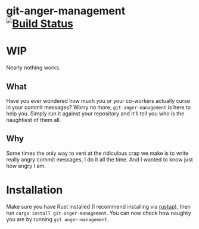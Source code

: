 # git-anger-management [![Build Status](https://travis-ci.com/sondr3/git-anger-management.svg?token=jVZ9BLfdPx6kBm4z8gXS&branch=master)](https://travis-ci.com/sondr3/git-anger-management)

# WIP

Nearly nothing works.

## What

Have you ever wondered how much you or your co-workers actually curse in your
commit messages? Worry no more, `git-anger-management` is here to help you.
Simply run it against your repository and it'll tell you who is the naughtiest
of them all.

## Why

Some times the only way to vent at the ridiculous crap we make is to write
really angry commit messages, I do it all the time. And I wanted to know just
how angry I am.

# Installation

Make sure you have Rust installed (I recommend installing via
[rustup](https://rustup.rs/)), then run `cargo install git-anger-management`.
You can now check how naughty you are by running `git anger-management`.
